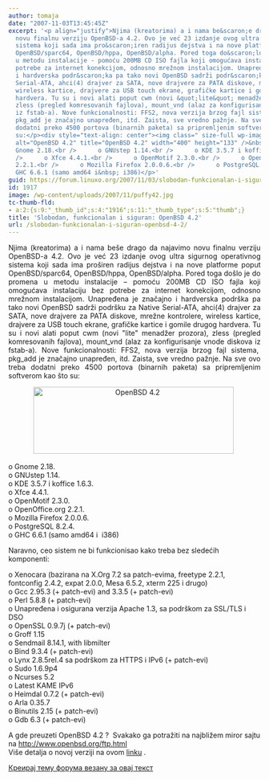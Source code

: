 ```yaml
---
author: tomaja
date: "2007-11-03T13:45:45Z"
excerpt: '<p align="justify">Njima (kreatorima) a i nama be&scaron;e drago da najavimo
  novu finalnu verziju OpenBSD-a 4.2. Ovo je već 23 izdanje ovog ultra sigurnog operativnog
  sistema koji sada ima pro&scaron;iren radijus dejstva i na nove platforme poput
  OpenBSD/sparc64, OpenBSD/hppa, OpenBSD/alpha. Pored toga do&scaron;lo je do promena
  u metodu instalacije - pomoću 200MB CD ISO fajla koji omogućava instalaciju bez
  potrebe za internet konekcijom, odnosno mrežnom instalacijom. Unapređena je značajno
  i hardverska podr&scaron;ka pa tako novi OpenBSD sadrži podr&scaron;ku za Native
  Serial-ATA, ahci(4) drajver za SATA, nove drajvere za PATA diskove, mrežne kontrolere,
  wireless kartice, drajvere za USB touch ekrane, grafičke kartice i gomile drugog
  hardvera. Tu su i novi alati poput cwm (novi &quot;lite&quot; menadžer prozora),
  zless (pregled komresovanih fajlova), mount_vnd (alaz za konfigurisanje vnode diskova
  iz fstab-a). Nove funkcionalnosti: FFS2, nova verzija brzog fajl sistema,&nbsp;
  pkg_add je značajno unapređen, itd. Zaista, sve vredno pažnje. Na sve ovo treba
  dodatni preko 4500 portova (binarnih paketa) sa pripremljenim softverom kao &scaron;to
  su:</p><div style="text-align: center"><img class=" size-full wp-image-1916" src="https://linuxo.org/wp-content/uploads/2007/11/puffy42.jpg"
  alt="OpenBSD 4.2" title="OpenBSD 4.2" width="400" height="133" />&nbsp;</div><p>o
  Gnome 2.18.<br />      o GNUstep 1.14.<br />      o KDE 3.5.7 i koffice 1.6.3.<br
  />      o Xfce 4.4.1.<br />      o OpenMotif 2.3.0.<br />      o OpenOffice.org
  2.2.1.<br />      o Mozilla Firefox 2.0.0.6.<br />      o PostgreSQL 8.2.4.<br />      o
  GHC 6.6.1 (samo amd64 i&nbsp; i386)</p>'
guid: https://forum.linuxo.org/2007/11/03/slobodan-funkcionalan-i-siguran-openbsd-4-2/
id: 1917
image: /wp-content/uploads/2007/11/puffy42.jpg
tc-thumb-fld:
- a:2:{s:9:"_thumb_id";s:4:"1916";s:11:"_thumb_type";s:5:"thumb";}
title: 'Slobodan, funkcionalan i siguran: OpenBSD 4.2'
url: /slobodan-funkcionalan-i-siguran-openbsd-4-2/
---
```

<p align="justify">
  Njima (kreatorima) a i nama be&scaron;e drago da najavimo novu finalnu verziju OpenBSD-a 4.2. Ovo je već 23 izdanje ovog ultra sigurnog operativnog sistema koji sada ima pro&scaron;iren radijus dejstva i na nove platforme poput OpenBSD/sparc64, OpenBSD/hppa, OpenBSD/alpha. Pored toga do&scaron;lo je do promena u metodu instalacije &#8211; pomoću 200MB CD ISO fajla koji omogućava instalaciju bez potrebe za internet konekcijom, odnosno mrežnom instalacijom. Unapređena je značajno i hardverska podr&scaron;ka pa tako novi OpenBSD sadrži podr&scaron;ku za Native Serial-ATA, ahci(4) drajver za SATA, nove drajvere za PATA diskove, mrežne kontrolere, wireless kartice, drajvere za USB touch ekrane, grafičke kartice i gomile drugog hardvera. Tu su i novi alati poput cwm (novi "lite" menadžer prozora), zless (pregled komresovanih fajlova), mount_vnd (alaz za konfigurisanje vnode diskova iz fstab-a). Nove funkcionalnosti: FFS2, nova verzija brzog fajl sistema,&nbsp; pkg_add je značajno unapređen, itd. Zaista, sve vredno pažnje. Na sve ovo treba dodatni preko 4500 portova (binarnih paketa) sa pripremljenim softverom kao &scaron;to su:
</p>

<div style="text-align: center">
  <img class=" size-full wp-image-1916" src="https://linuxo.org/wp-content/uploads/2007/11/puffy42.jpg" alt="OpenBSD 4.2" title="OpenBSD 4.2" width="400" height="133" srcset="https://linuxo.org/wp-content/uploads/2007/11/puffy42.jpg 400w, https://linuxo.org/wp-content/uploads/2007/11/puffy42-300x100.jpg 300w" sizes="(max-width: 400px) 100vw, 400px" />&nbsp;
</div>

o Gnome 2.18.  
o GNUstep 1.14.  
o KDE 3.5.7 i koffice 1.6.3.  
o Xfce 4.4.1.  
o OpenMotif 2.3.0.  
o OpenOffice.org 2.2.1.  
o Mozilla Firefox 2.0.0.6.  
o PostgreSQL 8.2.4.  
o GHC 6.6.1 (samo amd64 i&nbsp; i386)

<!--break-->

Naravno, ceo sistem ne bi funkcionisao kako treba bez sledećih komponenti:

o Xenocara (bazirana na X.Org 7.2 sa patch-evima, freetype 2.2.1,  
fontconfig 2.4.2, expat 2.0.0, Mesa 6.5.2, xterm 225 i drugo)  
o Gcc 2.95.3 (+ patch-evi) and 3.3.5 (+ patch-evi)  
o Perl 5.8.8 (+ patch-evi)  
o Unapređena i osigurana verzija Apache 1.3, sa podr&scaron;kom za SSL/TLS i&nbsp; DSO  
o OpenSSL 0.9.7j (+ patch-evi)  
o Groff 1.15  
o Sendmail 8.14.1, with libmilter  
o Bind 9.3.4 (+ patch-evi)  
o Lynx 2.8.5rel.4 sa podr&scaron;kom za HTTPS i IPv6 (+ patch-evi)  
o Sudo 1.6.9p4  
o Ncurses 5.2  
o Latest KAME IPv6  
o Heimdal 0.7.2 (+ patch-evi)  
o Arla 0.35.7  
o Binutils 2.15 (+ patch-evi)  
o Gdb 6.3 (+ patch-evi)

A gde preuzeti OpenBSD 4.2 ?&nbsp; Svakako ga potražiti na najbližem miror sajtu na <a href="http://www.openbsd.org/ftp.html" target="_blank">http://www.openbsd.org/ftp.html</a>  
Vi&scaron;e detalja o novoj verziji na ovom <a href="http://marc.info/?l=openbsd-misc&m=119388876209736&w=2" target="_blank">linku</a> .&nbsp;

[Креирај тему форума везану за овај текст](https://linuxo.org/nova-tema-na-forumu/?se_pid=1917)